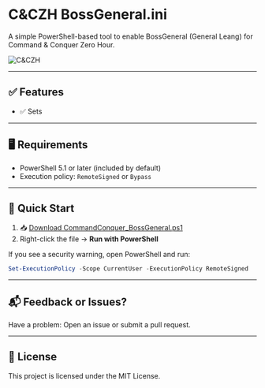 # C&CZH BossGeneral.ini

A simple PowerShell-based tool to enable BossGeneral (General Leang) for Command & Conquer Zero Hour.

![C&CZH](https://img.shields.io/badge/Game-Command%20&%20Conquer%20Zero%20Hour-blue?logo=windows)

---

## ✅ Features

- ✅ Sets 

---

## 🖥 Requirements

- PowerShell 5.1 or later (included by default)
- Execution policy: `RemoteSigned` or `Bypass`

---

## 🚀 Quick Start

1. 📥 [Download CommandConquer_BossGeneral.ps1](https://raw.githubusercontent.com/andrewbaylissphotography/CommandConquer_ZeroHour-CreateOptions.ini/main/CreateOptions.ps1)
2. Right-click the file → **Run with PowerShell**

If you see a security warning, open PowerShell and run:

```powershell
Set-ExecutionPolicy -Scope CurrentUser -ExecutionPolicy RemoteSigned
```

---

## 📬 Feedback or Issues?

Have a problem: Open an issue or submit a pull request.

---

## 📄 License

This project is licensed under the MIT License.
